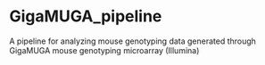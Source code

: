 # GigaMUGA_pipeline
A pipeline for analyzing mouse genotyping data generated through GigaMUGA mouse genotyping microarray (Illumina)
